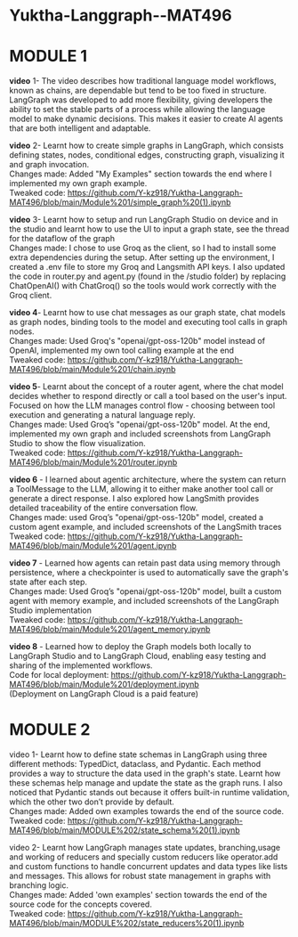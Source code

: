 # Yuktha-Langgraph--MAT496  
# MODULE 1  

**video** 1- The video describes how traditional language model workflows, known as chains, are dependable but tend to be too fixed in structure. LangGraph was developed to add more flexibility, giving developers the ability to set the stable parts of a process while allowing the language model to make dynamic decisions. This makes it easier to create AI agents that are both intelligent and adaptable.  

**video** 2- Learnt how to create simple graphs in LangGraph, which consists defining states, nodes, conditional edges, constructing graph, visualizing it and graph invocation.  
Changes made: Added "My Examples" section towards the end where I implemented my own graph example.  
Tweaked code: https://github.com/Y-kz918/Yuktha-Langgraph-MAT496/blob/main/Module%201/simple_graph%20(1).ipynb  

**video** 3- Learnt how to setup and run LangGraph Studio on device and in the studio and learnt how to use the UI to input a graph state, see the thread for the dataflow of the graph  
Changes made: I chose to use Groq as the client, so I had to install some extra dependencies during the setup. After setting up the environment, I created a .env file to store my Groq and Langsmith API keys. I also updated the code in router.py and agent.py (found in the /studio folder) by replacing ChatOpenAI() with ChatGroq() so the tools would work correctly with the Groq client.  

**video 4**- Learnt how to use chat messages as our graph state, chat models as graph nodes, binding tools to the model and executing tool calls in graph nodes.  
Changes made: Used Groq's "openai/gpt-oss-120b" model instead of OpenAI, implemented my own tool calling example at the end  
Tweaked code: https://github.com/Y-kz918/Yuktha-Langgraph-MAT496/blob/main/Module%201/chain.ipynb

**video 5**- Learnt about the concept of a router agent, where the chat model decides whether to respond directly or call a tool based on the user's input. Focused on how the LLM manages control flow - choosing between tool execution and generating a natural language reply.  
Changes made: Used Groq’s "openai/gpt-oss-120b" model. At the end, implemented my own graph and included screenshots from LangGraph Studio to show the flow visualization.  
Tweaked code: https://github.com/Y-kz918/Yuktha-Langgraph-MAT496/blob/main/Module%201/router.ipynb  

**video 6** - I learned about agentic architecture, where the system can return a ToolMessage to the LLM, allowing it to either make another tool call or generate a direct response. I also explored how LangSmith provides detailed traceability of the entire conversation flow.  
Changes made: used Groq’s "openai/gpt-oss-120b" model, created a custom agent example, and included screenshots of the LangSmith traces    
Tweaked code: https://github.com/Y-kz918/Yuktha-Langgraph-MAT496/blob/main/Module%201/agent.ipynb  

**video 7** - Learned how agents can retain past data using memory through persistence, where a checkpointer is used to automatically save the graph's state after each step.  
Changes made: Used Groq’s "openai/gpt-oss-120b" model, built a custom agent with memory example, and included screenshots of the LangGraph Studio implementation  
Tweaked code: https://github.com/Y-kz918/Yuktha-Langgraph-MAT496/blob/main/Module%201/agent_memory.ipynb  

**video 8** - Learned how to deploy the Graph models both locally to LangGraph Studio and to LangGraph Cloud, enabling easy testing and sharing of the implemented workflows.  
Code for local deployment: https://github.com/Y-kz918/Yuktha-Langgraph-MAT496/blob/main/Module%201/deployment.ipynb  
(Deployment on LangGraph Cloud is a paid feature)  

# MODULE 2  

video 1- Learnt how to define state schemas in LangGraph using three different methods: TypedDict, dataclass, and Pydantic. Each method provides a way to structure the data used in the graph's state. Learnt how these schemas help manage and update the state as the graph runs. I also noticed that Pydantic stands out because it offers built-in runtime validation, which the other two don’t provide by default.  
Changes made: Added own examples towards the end of the source code.
Tweaked code: https://github.com/Y-kz918/Yuktha-Langgraph-MAT496/blob/main/MODULE%202/state_schema%20(1).ipynb  

video 2- Learnt how LangGraph manages state updates, branching,usage and working of reducers and specially custom reducers like operator.add and custom functions to handle concurrent updates and data types like lists and messages. This allows for robust state management in graphs with branching logic.  
Changes made: Added 'own examples' section towards the end of the source code for the concepts covered.  
Tweaked code: https://github.com/Y-kz918/Yuktha-Langgraph-MAT496/blob/main/MODULE%202/state_reducers%20(1).ipynb
